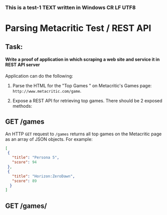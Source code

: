 
### This is a test-1 TEXT written in Windows CR LF UTF8 
# Parsing  Metacritic Test / REST API
## Task:  

#### Write a proof of application in which scraping a web site and service it in REST API server

Application can do the following:

1. Parse the HTML for the "Top Games " on Metacritic's Games page: `http://www.metacritic.com/game`.

2. Expose a REST API for retrieving top games. There should be 2 exposed methods:

## GET   /games
An HTTP `GET` request to `/games` returns all top games on the Metacritic page as an array of JSON objects. For example:


 ```json
[
  {
    "title": "Persona 5",
    "score": 94
  }, 
  {
    "title": "Horizon:ZeroDawn",
    "score": 89
   }
]
```

## GET /games/<title> 

 An HTTP GET request to `/games/<title>` returns JSON for a specific game that matches the corresponding game title. 
 For example, an HTTP GET to `/games/Nioh` should return an individual JSON object for Nioh:
 
```json
{
   "title":"Nioh", 
   "score": 88
}
```

### Deliverables:

1. Provide the source-code, which satisfies the requirements above. 
2. Include unit tests to test the functionality of the source code.
3. Provide “README” style documentation on how to run the code and execute the unit tests.

### Python 3

```
pip3 install -r requirements.txt
python3 main.py
```
### Run with Docker

```
docker run -it -p 8080:8080 mbilgen/metacriticv3:latest
```

### Send test requests

```
curl http://127.0.0.1:8080/games # returns top10 as json
curl http://127.0.0.1:8080/games/Undertale # returns score for game if it is in top 10
```
-OR- you can call from your internet browser

## Unittests

To run unittests:
```
python3 -m unittest discover -v
```
Following test were created
